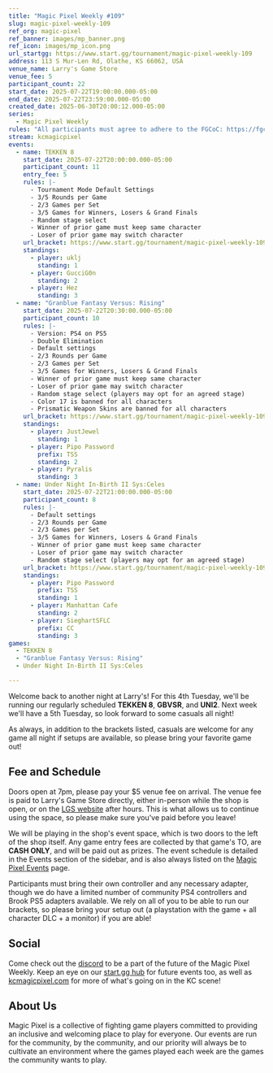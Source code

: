 ```yaml
---
title: "Magic Pixel Weekly #109"
slug: magic-pixel-weekly-109
ref_org: magic-pixel
ref_banner: images/mp_banner.png
ref_icon: images/mp_icon.png
url_startgg: https://www.start.gg/tournament/magic-pixel-weekly-109
address: 113 S Mur-Len Rd, Olathe, KS 66062, USA
venue_name: Larry's Game Store
venue_fee: 5
participant_count: 22
start_date: 2025-07-22T19:00:00.000-05:00
end_date: 2025-07-22T23:59:00.000-05:00
created_date: 2025-06-30T20:00:12.000-05:00
series:
  - Magic Pixel Weekly
rules: "All participants must agree to adhere to the FGCoC: https://fgcoc.com/"
stream: kcmagicpixel
events:
  - name: TEKKEN 8
    start_date: 2025-07-22T20:00:00.000-05:00
    participant_count: 11
    entry_fee: 5
    rules: |-
      - Tournament Mode Default Settings
      - 3/5 Rounds per Game
      - 2/3 Games per Set
      - 3/5 Games for Winners, Losers & Grand Finals
      - Random stage select
      - Winner of prior game must keep same character
      - Loser of prior game may switch character
    url_bracket: https://www.start.gg/tournament/magic-pixel-weekly-109/events/tekken-8/brackets/2012396/2947603
    standings:
      - player: uklj
        standing: 1
      - player: GucciG0n
        standing: 2
      - player: Hez
        standing: 3
  - name: "Granblue Fantasy Versus: Rising"
    start_date: 2025-07-22T20:30:00.000-05:00
    participant_count: 10
    rules: |-
      - Version: PS4 on PS5
      - Double Elimination
      - Default settings
      - 2/3 Rounds per Game
      - 2/3 Games per Set
      - 3/5 Games for Winners, Losers & Grand Finals
      - Winner of prior game must keep same character
      - Loser of prior game may switch character
      - Random stage select (players may opt for an agreed stage)
      - Color 17 is banned for all characters
      - Prismatic Weapon Skins are banned for all characters
    url_bracket: https://www.start.gg/tournament/magic-pixel-weekly-109/events/granblue-fantasy-versus-rising/brackets/2012395/2947602
    standings:
      - player: JustJewel
        standing: 1
      - player: Pipo Password
        prefix: TSS
        standing: 2
      - player: Pyralis
        standing: 3
  - name: Under Night In-Birth II Sys:Celes
    start_date: 2025-07-22T21:00:00.000-05:00
    participant_count: 8
    rules: |-
      - Default settings
      - 2/3 Rounds per Game
      - 2/3 Games per Set
      - 3/5 Games for Winners, Losers & Grand Finals
      - Winner of prior game must keep same character
      - Loser of prior game may switch character
      - Random stage select (players may opt for an agreed stage)
    url_bracket: https://www.start.gg/tournament/magic-pixel-weekly-109/events/under-night-in-birth-ii-sys-celes/brackets/2012397/2947604
    standings:
      - player: Pipo Password
        prefix: TSS
        standing: 1
      - player: Manhattan Cafe
        standing: 2
      - player: SieghartSFLC
        prefix: CC
        standing: 3
games:
  - TEKKEN 8
  - "Granblue Fantasy Versus: Rising"
  - Under Night In-Birth II Sys:Celes

---
```


Welcome back to another night at Larry's! For this 4th Tuesday, we'll be running our regularly scheduled **TEKKEN 8**, **GBVSR**, and **UNI2**. Next week we'll have a 5th Tuesday, so look forward to some casuals all night!<!--more-->

As always, in addition to the brackets listed, casuals are welcome for any game all night if setups are available, so please bring your favorite game out! 

## Fee and Schedule

Doors open at 7pm, please pay your $5 venue fee on arrival. The venue fee is paid to Larry's Game Store directly, either in-person while the shop is open, or on the [LGS website](https://www.larrysgamestore.com/products/kc-magic-pixel-5) after hours. This is what allows us to continue using the space, so please make sure you've paid before you leave!

We will be playing in the shop's event space, which is two doors to the left of the shop itself. Any game entry fees are collected by that game's TO, are **CASH ONLY**, and will be paid out as prizes. The event schedule is detailed in the Events section of the sidebar, and is also always listed on the [Magic Pixel Events](https://kcmagicpixel.com/events/) page.

Participants must bring their own controller and any necessary adapter, though we do have a limited number of community PS4 controllers and Brook PS5 adapters available. We rely on all of you to be able to run our brackets, so please bring your setup out (a playstation with the game + all character DLC + a monitor) if you are able!  

## Social

Come check out the [discord](https://discord.gg/jkmn6CVrrQ) to be a part of the future of the Magic Pixel Weekly. Keep an eye on our [start.gg hub](https://www.start.gg/hub/magic-pixel) for future events too, as well as [kcmagicpixel.com](https://kcmagicpixel.com) for more of what's going on in the KC scene!

## About Us

Magic Pixel is a collective of fighting game players committed to providing an inclusive and welcoming place to play for everyone. Our events are run for the community, by the community, and our priority will always be to cultivate an environment where the games played each week are the games the community wants to play.
  